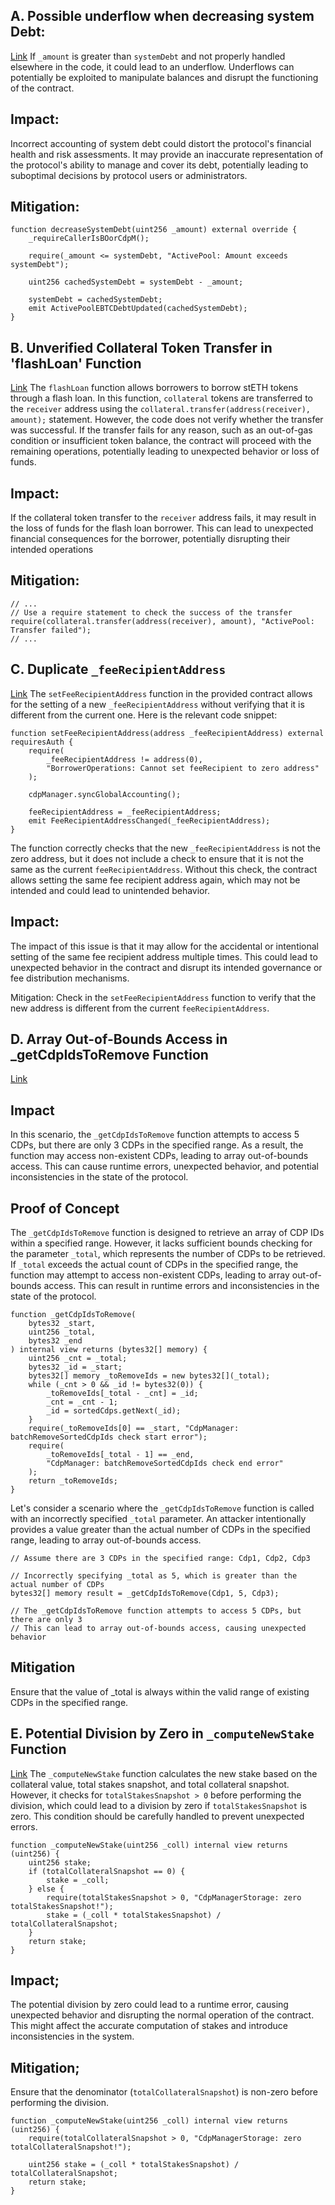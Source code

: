 ## A. Possible underflow when decreasing system Debt:
[Link](https://github.com/code-423n4/2023-10-badger/blob/f2f2e2cf9965a1020661d179af46cb49e993cb7e/packages/contracts/contracts/ActivePool.sol#L207-L214)
If `_amount` is greater than `systemDebt` and not properly handled elsewhere in the code, it could lead to an underflow. Underflows can potentially be exploited to manipulate balances and disrupt the functioning of the contract.
## Impact:
Incorrect accounting of system debt could distort the protocol's financial health and risk assessments. It may provide an inaccurate representation of the protocol's ability to manage and cover its debt, potentially leading to suboptimal decisions by protocol users or administrators.
## Mitigation:
```solidity
function decreaseSystemDebt(uint256 _amount) external override {
    _requireCallerIsBOorCdpM();

    require(_amount <= systemDebt, "ActivePool: Amount exceeds systemDebt");

    uint256 cachedSystemDebt = systemDebt - _amount;

    systemDebt = cachedSystemDebt;
    emit ActivePoolEBTCDebtUpdated(cachedSystemDebt);
}
```
## B. Unverified Collateral Token Transfer in 'flashLoan' Function
[Link](https://github.com/code-423n4/2023-10-badger/blob/f2f2e2cf9965a1020661d179af46cb49e993cb7e/packages/contracts/contracts/ActivePool.sol#L261-L310)
The `flashLoan` function allows borrowers to borrow stETH tokens through a flash loan. In this function, `collateral` tokens are transferred to the `receiver` address using the `collateral.transfer(address(receiver), amount);` statement. However, the code does not verify whether the transfer was successful. If the transfer fails for any reason, such as an out-of-gas condition or insufficient token balance, the contract will proceed with the remaining operations, potentially leading to unexpected behavior or loss of funds.
## Impact:
 If the collateral token transfer to the `receiver` address fails, it may result in the loss of funds for the flash loan borrower. This can lead to unexpected financial consequences for the borrower, potentially disrupting their intended operations
## Mitigation:
```
// ...
// Use a require statement to check the success of the transfer
require(collateral.transfer(address(receiver), amount), "ActivePool: Transfer failed");
// ...

```
## C. Duplicate `_feeRecipientAddress`
[Link](https://github.com/code-423n4/2023-10-badger/blob/f2f2e2cf9965a1020661d179af46cb49e993cb7e/packages/contracts/contracts/BorrowerOperations.sol#L1140-L1150)
The `setFeeRecipientAddress` function in the provided contract allows for the setting of a new `_feeRecipientAddress` without verifying that it is different from the current one. Here is the relevant code snippet:

```solidity
function setFeeRecipientAddress(address _feeRecipientAddress) external requiresAuth {
    require(
        _feeRecipientAddress != address(0),
        "BorrowerOperations: Cannot set feeRecipient to zero address"
    );

    cdpManager.syncGlobalAccounting();

    feeRecipientAddress = _feeRecipientAddress;
    emit FeeRecipientAddressChanged(_feeRecipientAddress);
}
```
The function correctly checks that the new `_feeRecipientAddress` is not the zero address, but it does not include a check to ensure that it is not the same as the current `feeRecipientAddress`. Without this check, the contract allows setting the same fee recipient address again, which may not be intended and could lead to unintended behavior.
## Impact:
The impact of this issue is that it may allow for the accidental or intentional setting of the same fee recipient address multiple times. This could lead to unexpected behavior in the contract and disrupt its intended governance or fee distribution mechanisms.

Mitigation:
Check in the `setFeeRecipientAddress` function to verify that the new address is different from the current `feeRecipientAddress`.
## D. Array Out-of-Bounds Access in _getCdpIdsToRemove Function
[Link](https://github.com/code-423n4/2023-10-badger/blob/f2f2e2cf9965a1020661d179af46cb49e993cb7e/packages/contracts/contracts/CdpManager.sol#L288-L485)
## Impact
In this scenario, the `_getCdpIdsToRemove` function attempts to access 5 CDPs, but there are only 3 CDPs in the specified range. As a result, the function may access non-existent CDPs, leading to array out-of-bounds access. This can cause runtime errors, unexpected behavior, and potential inconsistencies in the state of the protocol.

## Proof of Concept
The `_getCdpIdsToRemove` function is designed to retrieve an array of CDP IDs within a specified range. However, it lacks sufficient bounds checking for the parameter `_total`, which represents the number of CDPs to be retrieved. If `_total` exceeds the actual count of CDPs in the specified range, the function may attempt to access non-existent CDPs, leading to array out-of-bounds access. This can result in runtime errors and inconsistencies in the state of the protocol.
```solidity
function _getCdpIdsToRemove(
    bytes32 _start,
    uint256 _total,
    bytes32 _end
) internal view returns (bytes32[] memory) {
    uint256 _cnt = _total;
    bytes32 _id = _start;
    bytes32[] memory _toRemoveIds = new bytes32[](_total);
    while (_cnt > 0 && _id != bytes32(0)) {
        _toRemoveIds[_total - _cnt] = _id;
        _cnt = _cnt - 1;
        _id = sortedCdps.getNext(_id);
    }
    require(_toRemoveIds[0] == _start, "CdpManager: batchRemoveSortedCdpIds check start error");
    require(
        _toRemoveIds[_total - 1] == _end,
        "CdpManager: batchRemoveSortedCdpIds check end error"
    );
    return _toRemoveIds;
}
```
Let's consider a scenario where the `_getCdpIdsToRemove` function is called with an incorrectly specified `_total` parameter. An attacker intentionally provides a value greater than the actual number of CDPs in the specified range, leading to array out-of-bounds access.
```solidity
// Assume there are 3 CDPs in the specified range: Cdp1, Cdp2, Cdp3

// Incorrectly specifying _total as 5, which is greater than the actual number of CDPs
bytes32[] memory result = _getCdpIdsToRemove(Cdp1, 5, Cdp3);

// The _getCdpIdsToRemove function attempts to access 5 CDPs, but there are only 3
// This can lead to array out-of-bounds access, causing unexpected behavior
```

## Mitigation
Ensure that the value of _total is always within the valid range of existing CDPs in the specified range.

## E. Potential Division by Zero in `_computeNewStake` Function
[Link](https://github.com/code-423n4/2023-10-badger/blob/f2f2e2cf9965a1020661d179af46cb49e993cb7e/packages/contracts/contracts/CdpManagerStorage.sol#L441-L457)
The `_computeNewStake` function calculates the new stake based on the collateral value, total stakes snapshot, and total collateral snapshot. However, it checks for `totalStakesSnapshot > 0` before performing the division, which could lead to a division by zero if `totalStakesSnapshot` is zero. This condition should be carefully handled to prevent unexpected errors.
```solidity
function _computeNewStake(uint256 _coll) internal view returns (uint256) {
    uint256 stake;
    if (totalCollateralSnapshot == 0) {
        stake = _coll;
    } else {
        require(totalStakesSnapshot > 0, "CdpManagerStorage: zero totalStakesSnapshot!");
        stake = (_coll * totalStakesSnapshot) / totalCollateralSnapshot;
    }
    return stake;
}
```
## Impact;
The potential division by zero could lead to a runtime error, causing unexpected behavior and disrupting the normal operation of the contract. This might affect the accurate computation of stakes and introduce inconsistencies in the system.

## Mitigation;
Ensure that the denominator (`totalCollateralSnapshot`) is non-zero before performing the division. 
```solidity
function _computeNewStake(uint256 _coll) internal view returns (uint256) {
    require(totalCollateralSnapshot > 0, "CdpManagerStorage: zero totalCollateralSnapshot!");
    
    uint256 stake = (_coll * totalStakesSnapshot) / totalCollateralSnapshot;
    return stake;
}
```
